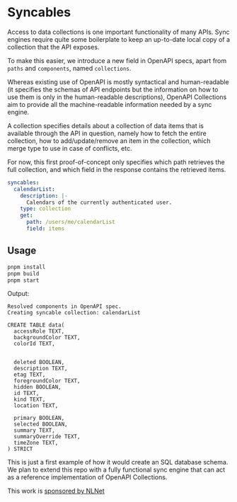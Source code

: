 # Syncables

Access to data collections is one important functionality of many APIs. Sync engines require quite some boilerplate to keep an up-to-date local copy of a collection that the API exposes.

To make this easier, we introduce a new field in OpenAPI specs, apart from `paths` and `components`, named `collections`.

Whereas existing use of OpenAPI is mostly syntactical and human-readable (it specifies the schemas of API endpoints but the information on how to use them is only in the human-readable descriptions), OpenAPI Collections aim to provide all the machine-readable information needed by a sync engine.

A collection specifies details about a collection of data items that is available through the API in question,
namely how to fetch the entire collection, how to add/update/remove an item in the collection, which merge type to use in case of conflicts, etc.

For now, this first proof-of-concept only specifies which path retrieves the full collection, and which field in the response contains the retrieved items.

```yaml
syncables:
  calendarList:
    description: |-
      Calendars of the currently authenticated user.
    type: collection
    get:
      path: /users/me/calendarList
      field: items
```
## Usage
```sh
pnpm install
pnpm build
pnpm start
```
Output:
```
Resolved components in OpenAPI spec.
Creating syncable collection: calendarList

CREATE TABLE data(
  accessRole TEXT,
  backgroundColor TEXT,
  colorId TEXT,
  
  
  deleted BOOLEAN,
  description TEXT,
  etag TEXT,
  foregroundColor TEXT,
  hidden BOOLEAN,
  id TEXT,
  kind TEXT,
  location TEXT,
  
  primary BOOLEAN,
  selected BOOLEAN,
  summary TEXT,
  summaryOverride TEXT,
  timeZone TEXT,
) STRICT
```
This is just a first example of how it would create an SQL database schema. We plan to extend this repo with a fully functional sync engine that can act as a reference implementation of OpenAPI Collections.

This work is [sponsored by NLNet](https://nlnet.nl/project/TUBS/)
